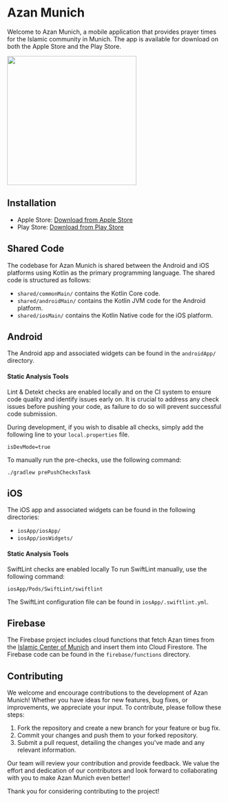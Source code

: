 # Azan Munich

Welcome to Azan Munich, a mobile application that provides prayer times for the Islamic community in Munich. The app is available for download on both the Apple Store and the Play Store.

<img src="https://github.com/abdallaadelessa/azan-munich/assets/13536749/6373be33-8573-4fc2-8128-83b83efd16b3" height="300">

## Installation

- Apple Store: [Download from Apple Store](https://apps.apple.com/app/id1607651736)
- Play Store: [Download from Play Store](https://play.google.com/store/apps/details?id=com.alifwyaa.azanmunich.android)

## Shared Code

The codebase for Azan Munich is shared between the Android and iOS platforms using Kotlin as the primary programming language. The shared code is structured as follows:
- `shared/commonMain/` contains the Kotlin Core code.
- `shared/androidMain/` contains the Kotlin JVM code for the Android platform.
- `shared/iosMain/` contains the Kotlin Native code for the iOS platform.

## Android

The Android app and associated widgets can be found in the `androidApp/` directory.

#### Static Analysis Tools

Lint & Detekt checks are enabled locally and on the CI system to ensure code quality and identify issues early on.
It is crucial to address any check issues before pushing your code, as failure to do so will prevent successful code submission.

During development, if you wish to disable all checks, simply add the following line to your `local.properties` file.
```properties
isDevMode=true
```

To manually run the pre-checks, use the following command:
```
./gradlew prePushChecksTask
```

## iOS
The iOS app and associated widgets can be found in the following directories:
- `iosApp/iosApp/`
- `iosApp/iosWidgets/`
#### Static Analysis Tools
SwiftLint checks are enabled locally
To run SwiftLint manually, use the following command:
```
iosApp/Pods/SwiftLint/swiftlint
```
The SwiftLint configuration file can be found in `iosApp/.swiftlint.yml`.

## Firebase
The Firebase project includes cloud functions that fetch Azan times from the [Islamic Center of Munich](https://www.islamisches-zentrum-muenchen.de/) and insert them into Cloud Firestore.
The Firebase code can be found in the `firebase/functions` directory.

## Contributing

We welcome and encourage contributions to the development of Azan Munich! Whether you have ideas for new features, bug fixes, or improvements, we appreciate your input. To contribute, please follow these steps:

1. Fork the repository and create a new branch for your feature or bug fix.
2. Commit your changes and push them to your forked repository.
3. Submit a pull request, detailing the changes you've made and any relevant information.

Our team will review your contribution and provide feedback. We value the effort and dedication of our contributors and look forward to collaborating with you to make Azan Munich even better!

Thank you for considering contributing to the project!

